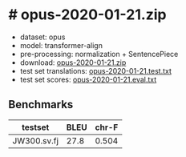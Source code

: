 # # opus-2020-01-21.zip

* dataset: opus
* model: transformer-align
* pre-processing: normalization + SentencePiece
* download: [opus-2020-01-21.zip](https://object.pouta.csc.fi/OPUS-MT-models/sv-fj/opus-2020-01-21.zip)
* test set translations: [opus-2020-01-21.test.txt](https://object.pouta.csc.fi/OPUS-MT-models/sv-fj/opus-2020-01-21.test.txt)
* test set scores: [opus-2020-01-21.eval.txt](https://object.pouta.csc.fi/OPUS-MT-models/sv-fj/opus-2020-01-21.eval.txt)

## Benchmarks

| testset               | BLEU  | chr-F |
|-----------------------|-------|-------|
| JW300.sv.fj 	| 27.8 	| 0.504 |

